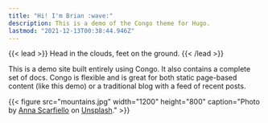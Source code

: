 ```yaml
---
title: "Hi! I'm Brian :wave:"
description: This is a demo of the Congo theme for Hugo.
lastmod: "2021-12-13T00:38:44.946Z"
---
```


{{< lead >}}
Head in the clouds, feet on the ground.
{{< /lead >}}

This is a demo site built entirely using Congo. It also contains a complete set of docs. Congo is flexible and is great for both static page-based content (like this demo) or a traditional blog with a feed of recent posts.

{{< figure src="mountains.jpg" width="1200" height="800" caption="Photo by [Anna Scarfiello](https://unsplash.com/@little_anne?utm_source=unsplash&utm_medium=referral&utm_content=creditCopyText) on [Unsplash](https://unsplash.com/?utm_source=unsplash&utm_medium=referral&utm_content=creditCopyText)." >}}
